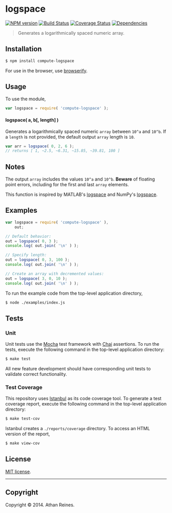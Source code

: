 logspace
===
[![NPM version][npm-image]][npm-url] [![Build Status][travis-image]][travis-url] [![Coverage Status][coveralls-image]][coveralls-url] [![Dependencies][dependencies-image]][dependencies-url]

> Generates a logarithmically spaced numeric array.


## Installation

``` bash
$ npm install compute-logspace
```

For use in the browser, use [browserify](https://github.com/substack/node-browserify).


## Usage

To use the module,

``` javascript
var logspace = require( 'compute-logspace' );
```

#### logspace( a, b[, length] )

Generates a logarithmically spaced numeric `array` between `10^a` and `10^b`. If a `length` is not provided, the default output `array` length is `10`.

``` javascript
var arr = logspace( 0, 2, 6 );
// returns [ 1, ~2.5, ~6.31, ~15.85, ~39.81, 100 ]
```


## Notes

The output `array` includes the values `10^a` and `10^b`. __Beware__ of floating point errors, including for the first and last `array` elements.

This function is inspired by MATLAB's [logspace](http://www.mathworks.com/help/matlab/ref/logspace.html) and NumPy's [logspace](http://docs.scipy.org/doc/numpy/reference/generated/numpy.logspace.html).


## Examples

``` javascript
var logspace = require( 'compute-logspace' ),
	out;

// Default behavior:
out = logspace( 0, 3 );
console.log( out.join( '\n' ) );

// Specify length:
out = logspace( 0, 3, 100 );
console.log( out.join( '\n' ) );

// Create an array with decremented values:
out = logspace( 3, 0, 10 );
console.log( out.join( '\n' ) );
```

To run the example code from the top-level application directory,

``` bash
$ node ./examples/index.js
```


## Tests

### Unit

Unit tests use the [Mocha](http://mochajs.org/) test framework with [Chai](http://chaijs.com) assertions. To run the tests, execute the following command in the top-level application directory:

``` bash
$ make test
```

All new feature development should have corresponding unit tests to validate correct functionality.


### Test Coverage

This repository uses [Istanbul](https://github.com/gotwarlost/istanbul) as its code coverage tool. To generate a test coverage report, execute the following command in the top-level application directory:

``` bash
$ make test-cov
```

Istanbul creates a `./reports/coverage` directory. To access an HTML version of the report,

``` bash
$ make view-cov
```


## License

[MIT license](http://opensource.org/licenses/MIT). 


---
## Copyright

Copyright &copy; 2014. Athan Reines.


[npm-image]: http://img.shields.io/npm/v/compute-logspace.svg
[npm-url]: https://npmjs.org/package/compute-logspace

[travis-image]: http://img.shields.io/travis/compute-io/logspace/master.svg
[travis-url]: https://travis-ci.org/compute-io/logspace

[coveralls-image]: https://img.shields.io/coveralls/compute-io/logspace/master.svg
[coveralls-url]: https://coveralls.io/r/compute-io/logspace?branch=master

[dependencies-image]: http://img.shields.io/david/compute-io/logspace.svg
[dependencies-url]: https://david-dm.org/compute-io/logspace

[dev-dependencies-image]: http://img.shields.io/david/dev/compute-io/logspace.svg
[dev-dependencies-url]: https://david-dm.org/dev/compute-io/logspace

[github-issues-image]: http://img.shields.io/github/issues/compute-io/logspace.svg
[github-issues-url]: https://github.com/compute-io/logspace/issues
